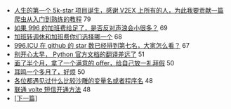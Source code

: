 - [人生的第一个 5k-star 项目诞生，感谢 V2EX 上所有的人，为此我要贡献一篇爬虫从入门到熟练的教程](https://www.v2ex.com/t/550157) 79
- [如果 996 的加班费给足了，是否反对声浪会小很多？](https://www.v2ex.com/t/550132) 69
- [加班转调休和加班费你们选择哪一个](https://www.v2ex.com/t/550180) 68
- [996.ICU 在 github 的 star 数已经排到第七名，大家怎么看？](https://www.v2ex.com/t/550213) 67
- [别开心太早， Python 官方文档的翻译差远了](https://www.v2ex.com/t/550164) 51
- [面了半个月，拿了一个满意的 offer，给自己放一礼拜假](https://www.v2ex.com/t/550158) 50
- [耳鸣一个多月了，好烦](https://www.v2ex.com/t/550161) 50
- [各位都遇见过什么比较沙雕的变量名或者程序名](https://www.v2ex.com/t/550218) 48
- [联通 volte 短信开通方法](https://www.v2ex.com/t/550268) 48
-   [ [下一篇] ](https://github.com/able8/v2ex-hot-record/blob/master/2019-03-31.md)
